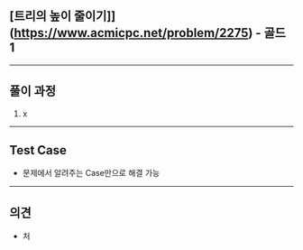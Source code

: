 ## [트리의 높이 줄이기]](https://www.acmicpc.net/problem/2275) - 골드 1

---

## 풀이 과정
1. x 

---

## Test Case
- 문제에서 알려주는 Case만으로 해결 가능

---

## 의견
- 처